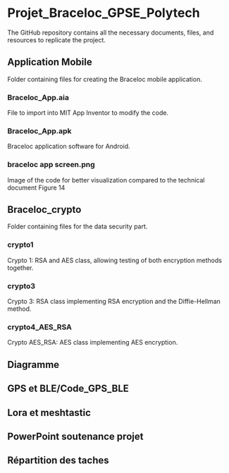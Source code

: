 # Projet_Braceloc_GPSE_Polytech

The GitHub repository contains all the necessary documents, files, and resources to replicate the project.



## Application Mobile
Folder containing files for creating the Braceloc mobile application.

### Braceloc_App.aia
File to import into MIT App Inventor to modify the code.
### Braceloc_App.apk
Braceloc application software for Android.
### braceloc app screen.png
Image of the code for better visualization compared to the technical document Figure 14


## Braceloc_crypto
Folder containing files for the data security part.

### crypto1
Crypto 1: RSA and AES class, allowing testing of both encryption methods together.
### crypto3
Crypto 3: RSA class implementing RSA encryption and the Diffie-Hellman method.
### crypto4_AES_RSA
Crypto AES_RSA: AES class implementing AES encryption.

## Diagramme
## GPS et BLE/Code_GPS_BLE
## Lora et meshtastic
## PowerPoint soutenance projet
## Répartition des taches
